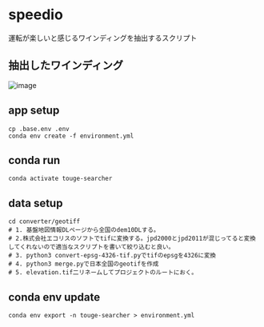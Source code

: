 # speedio

運転が楽しいと感じるワインディングを抽出するスクリプト

## 抽出したワインディング

![image](https://github.com/user-attachments/assets/8798ffff-2cfc-4f02-8c32-f0050b1f1b5d)


## app setup

```
cp .base.env .env
conda env create -f environment.yml
```

## conda run

```
conda activate touge-searcher
```

## data setup

```
cd converter/geotiff
# 1. 基盤地図情報DLページから全国のdem10DLする。
# 2.株式会社エコリスのソフトでtifに変換する。jpd2000とjpd2011が混じってると変換してくれないので適当なスクリプトを書いて絞り込むと良い。
# 3. python3 convert-epsg-4326-tif.pyでtifのepsgを4326に変換
# 4. python3 merge.pyで日本全国のgeotifを作成
# 5. elevation.tif二リネームしてプロジェクトのルートにおく。
```

## conda env update

```
conda env export -n touge-searcher > environment.yml
```
